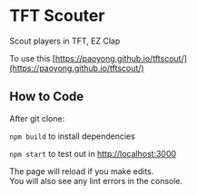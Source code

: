 # TFT Scouter

Scout players in TFT, EZ Clap

To use this [https://paoyong.github.io/tftscout/](https://paoyong.github.io/tftscout/)

## How to Code

After git clone:

`npm build` to install dependencies

`npm start` to test out in [http://localhost:3000](http://localhost:3000)

The page will reload if you make edits.\
You will also see any lint errors in the console.
